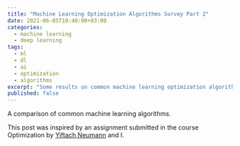 ```yaml
---
title: "Machine Learning Optimization Algorithms Survey Part 2"
date: 2021-06-05T18:40:00+03:00
categories:
  - machine learning
  - deep learning
tags:
  - ml
  - dl
  - ai
  - optimization
  - algorithms
excerpt: "Some results on common machine learning optimization algorithms"
published: false
---
```


A comparison of common machine learning algorithms.

This post was inspired by an assignment submitted in the course Optimization by [Yiftach Neumann][yn] and I.

[yn]: https://www.linkedin.com/in/yiftach-neuman-4a58a1192/